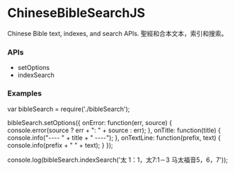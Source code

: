 # ChineseBibleSearchJS
Chinese Bible text, indexes, and search APIs.
聖經和合本文本，索引和搜索。

### APIs
- setOptions
- indexSearch

### Examples
var bibleSearch = require('./bibleSearch');

bibleSearch.setOptions({
  onError: function(err, source) {
    console.error(source ? err + ": " + source : err);
  },
  onTitle: function(title) {
    console.info("---- " + title + " ----");
  },
  onTextLine: function(prefix, text) {
    console.info(prefix + " " + text);
  }
});

console.log(bibleSearch.indexSearch('太 1：1，太7:1－3 马太福音5，6，7'));
